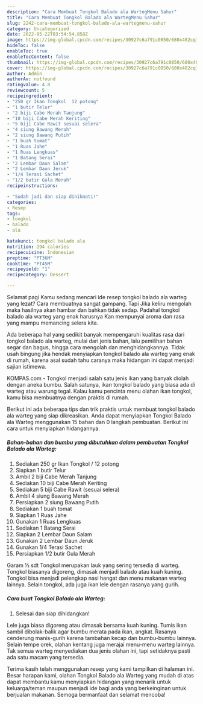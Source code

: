 ```yaml
---
description: "Cara Membuat Tongkol Balado ala WartegMenu Sahur"
title: "Cara Membuat Tongkol Balado ala WartegMenu Sahur"
slug: 2242-cara-membuat-tongkol-balado-ala-wartegmenu-sahur
category: Uncategorized
date: 2022-05-22T03:54:54.858Z
image: https://img-global.cpcdn.com/recipes/30927c6a791c0850/680x482cq70/tongkol-balado-ala-warteg-foto-resep-utama.jpg
hideToc: false
enableToc: true
enableTocContent: false
thumbnail: https://img-global.cpcdn.com/recipes/30927c6a791c0850/680x482cq70/tongkol-balado-ala-warteg-foto-resep-utama.jpg
cover: https://img-global.cpcdn.com/recipes/30927c6a791c0850/680x482cq70/tongkol-balado-ala-warteg-foto-resep-utama.jpg
author: Admin
authorAv: notfound
ratingvalue: 4.8
reviewcount: 5
recipeingredient:
- "250 gr Ikan Tongkol  12 potong"
- "1 butir Telur"
- "2 biji Cabe Merah Tanjung"
- "10 biji Cabe Merah Keriting"
- "5 biji Cabe Rawit sesuai selera"
- "4 siung Bawang Merah"
- "2 siung Bawang Putih"
- "1 buah tomat"
- "1 Ruas Jahe"
- "1 Ruas Lengkuas"
- "1 Batang Serai"
- "2 Lembar Daun Salam"
- "2 Lembar Daun Jeruk"
- "1/4 Terasi Sachet"
- "1/2 butir Gula Merah"
recipeinstructions:

- "Sudah jadi dan siap dinikmati!"
categories:
- Resep
tags:
- tongkol
- balado
- ala

katakunci: tongkol balado ala 
nutrition: 194 calories
recipecuisine: Indonesian
preptime: "PT36M"
cooktime: "PT45M"
recipeyield: "1"
recipecategory: Dessert

---
```



Selamat pagi Kamu sedang mencari ide resep tongkol balado ala warteg yang lezat? Cara membuatnya sangat gampang. Tapi Jika keliru mengolah maka hasilnya akan hambar dan bahkan tidak sedap. Padahal tongkol balado ala warteg yang enak harusnya Kan mempunyai aroma dan rasa yang mampu memancing selera kita.


Ada beberapa hal yang sedikit banyak mempengaruhi kualitas rasa dari tongkol balado ala warteg, mulai dari jenis bahan, lalu pemilihan bahan segar dan bagus, hingga cara mengolah dan menghidangkannya. Tidak usah bingung jika hendak menyiapkan tongkol balado ala warteg yang enak di rumah, karena asal sudah tahu caranya maka hidangan ini dapat menjadi sajian istimewa.

KOMPAS.com - Tongkol menjadi salah satu jenis ikan yang banyak diolah dengan aneka bumbu. Salah satunya, ikan tongkol balado yang biasa ada di warteg atau warung tegal. Kalau kamu pencinta menu olahan ikan tongkol, kamu bisa membuatnya dengan praktis di rumah.


Berikut ini ada beberapa tips dan trik praktis untuk membuat tongkol balado ala warteg yang siap dikreasikan. Anda dapat menyiapkan Tongkol Balado ala Warteg menggunakan 15 bahan dan 0 langkah pembuatan. Berikut ini cara untuk menyiapkan hidangannya.

<!--inarticleads1-->

##### Bahan-bahan dan bumbu yang dibutuhkan dalam pembuatan Tongkol Balado ala Warteg:

1. Sediakan 250 gr Ikan Tongkol / 12 potong
1. Siapkan 1 butir Telur
1. Ambil 2 biji Cabe Merah Tanjung
1. Sediakan 10 biji Cabe Merah Keriting
1. Sediakan 5 biji Cabe Rawit (sesuai selera)
1. Ambil 4 siung Bawang Merah
1. Persiapkan 2 siung Bawang Putih
1. Sediakan 1 buah tomat
1. Siapkan 1 Ruas Jahe
1. Gunakan 1 Ruas Lengkuas
1. Sediakan 1 Batang Serai
1. Siapkan 2 Lembar Daun Salam
1. Gunakan 2 Lembar Daun Jeruk
1. Gunakan 1/4 Terasi Sachet
1. Persiapkan 1/2 butir Gula Merah


Garam ½ sdt Tongkol merupakan lauk yang sering tersedia di warteg. Tongkol biasanya digoreng, dimasak menjadi balado atau kuah kuning. Tongkol bisa menjadi pelengkap nasi hangat dan menu makanan warteg lainnya. Selain tongkol, ada juga ikan lele dengan rasanya yang gurih. 

<!--inarticleads2-->

##### Cara buat Tongkol Balado ala Warteg:


1. Selesai dan siap dihidangkan!

Lele juga biasa digoreng atau dimasak bersama kuah kuning. Tumis ikan sambil dibolak-balik agar bumbu merata pada ikan, angkat. Rasanya cenderung manis-gurih karena tambahan kecap dan bumbu-bumbu lainnya. Selain tempe orek, olahan kentang juga merajai menu-menu warteg lainnya. Tak semua warteg menyediakan dua jenis olahan ini, tapi setidaknya pasti ada satu macam yang tersedia. 

Terima kasih telah menggunakan resep yang kami tampilkan di halaman ini. Besar harapan kami, olahan Tongkol Balado ala Warteg yang mudah di atas dapat membantu kamu menyiapkan hidangan yang menarik untuk keluarga/teman maupun menjadi ide bagi anda yang berkeinginan untuk berjualan makanan. Semoga bermanfaat dan selamat mencoba!
